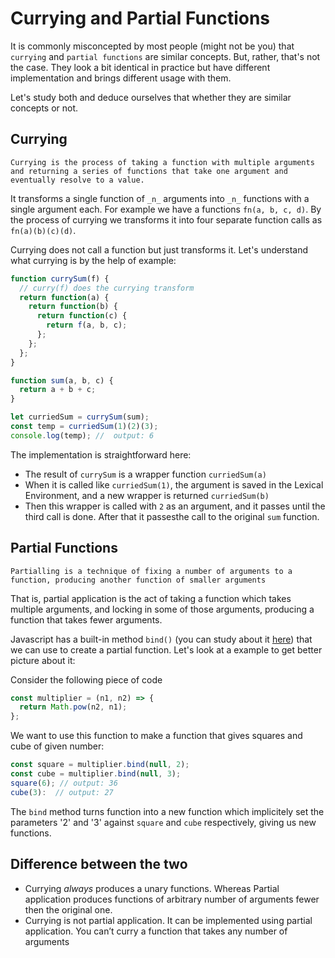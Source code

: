# Currying and Partial Functions

It is commonly misconcepted by most people (might not be you) that `currying` and `partial functions` are similar concepts. But, rather, that's not the case. They look a bit identical in practice but have different implementation and brings different usage with them.

Let's study both and deduce ourselves that whether they are similar concepts or not.

## Currying

`Currying is the process of taking a function with multiple arguments and returning a series of functions that take one argument and eventually resolve to a value.`

It transforms a single function of `_n_` arguments into `_n_` functions with a single argument each.
For example we have a functions `fn(a, b, c, d)`. By the process of currying we transforms it into four separate function calls as `fn(a)(b)(c)(d)`.

Currying does not call a function but just transforms it. Let's understand what currying is by the help of example:

```js
function currySum(f) {
  // curry(f) does the currying transform
  return function(a) {
    return function(b) {
      return function(c) {
        return f(a, b, c);
      };
    };
  };
}

function sum(a, b, c) {
  return a + b + c;
}

let curriedSum = currySum(sum);
const temp = curriedSum(1)(2)(3);
console.log(temp); //  output: 6
```

The implementation is straightforward here:

- The result of `currySum` is a wrapper function `curriedSum(a)`
- When it is called like `curriedSum(1)`, the argument is saved in the Lexical Environment, and a new wrapper is returned `curriedSum(b)`
- Then this wrapper is called with `2` as an argument, and it passes until the third call is done. After that it passesthe call to the original `sum` function.

## Partial Functions

`Partialling is a technique of fixing a number of arguments to a function, producing another function of smaller arguments`

That is, partial application is the act of taking a function which takes multiple arguments, and locking in some of those arguments, producing a function that takes fewer arguments.

Javascript has a built-in method `bind()` (you can study about it [here](https://github.com/Fiju/javascript-core-concepts/tree/concept/call-bind-apply/call%2Cbind%2Capply)) that we can use to create a partial function. Let's look at a example to get better picture about it:

Consider the following piece of code

```js
const multiplier = (n1, n2) => {
  return Math.pow(n2, n1);
};
```

We want to use this function to make a function that gives squares and cube of given number:

```js
const square = multiplier.bind(null, 2);
const cube = multiplier.bind(null, 3);
square(6); // output: 36
cube(3):  // output: 27
```

The `bind` method turns function into a new function which implicitely set the parameters '2' and '3' against `square` and `cube` respectively, giving us new functions.

## Difference between the two

- Currying _always_ produces a unary functions. Whereas Partial application produces functions of arbitrary number of arguments fewer then the original one.
- Currying is not partial application. It can be implemented using partial application. You can’t curry a function that takes any number of arguments
